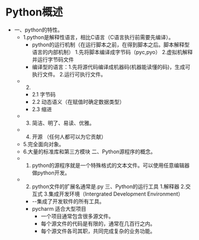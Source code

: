 # Python概述
  - 一、python的特性。
    - 1.python是解释性语言，相比C语言（C语言执行前需要先编译）。
        - python的运行机制（在运行脚本之前，在得到脚本之后。脚本解释型语言的内部机制）
        1.先将脚本编译成字节码（pyc,pyo）
        2.虚拟机解释并运行字节码文件
        - 编译型的语言：1.先将源代码编译成机器码(机器能读懂的码)，生成可执行文件。
                      2.运行可执行文件。
    - 2. 
        - 2.1 字节码
        - 2.2 动态语义（在赋值时确定数据类型）
        - 2.3 缩进
    - 3. 简洁、明了、易读、优雅。
    - 4. 开源 （任何人都可以为它贡献）
    - 5.完全面向对象。
    - 6.大量的标准库和第三方模块
  二、Python源程序的概念。
    - 1. python的源程序就是一个特殊格式的文本文件。可以使用任意编辑器做python开发。
    - 2. python文件的扩展名通常是.py
  三、Python的运行工具
    1.解释器
    2.交互式
    3.集成开发环境（Intergrated Development Environment）
        - --集成了开发软件的所有工具。
        - pycharm  适合大型项目
            - 一个项目通常包含很多源文件。
            - 每个源文件的代码是有限的，通常在几百行之内。
            - 每个源文件各司其职，共同完成复杂的业务功能。